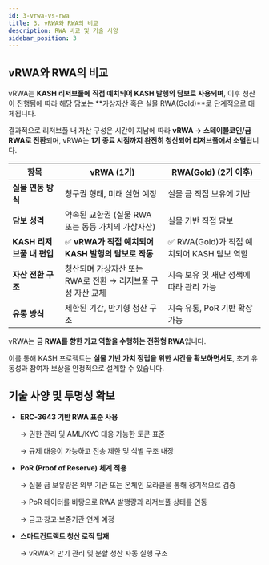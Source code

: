 ```yaml
---
id: 3-vrwa-vs-rwa
title: 3. vRWA와 RWA의 비교
description: RWA 비교 및 기술 사양
sidebar_position: 3
---
```


## vRWA와 RWA의 비교

vRWA는 **KASH 리저브풀에 직접 예치되어 KASH 발행의 담보로 사용되며**,
이후 청산이 진행됨에 따라 해당 담보는 **가상자산 혹은 실물 RWA(Gold)**로 단계적으로 대체됩니다.

결과적으로 리저브풀 내 자산 구성은 시간이 지남에 따라 **vRWA → 스테이블코인/금 RWA로 전환**되며,
vRWA는 **1기 종료 시점까지 완전히 청산되어 리저브풀에서 소멸**됩니다.

| **항목** | **vRWA (1기)** | **RWA(Gold) (2기 이후)** |
| --- | --- | --- |
| **실물 연동 방식** | 청구권 형태, 미래 실현 예정 | 실물 금 직접 보유에 기반 |
| **담보 성격** | 약속된 교환권 (실물 RWA 또는 동등 가치의 가상자산) | 실물 기반 직접 담보 |
| **KASH 리저브풀 내 편입** | ✅ **vRWA가 직접 예치되어 KASH 발행의 담보로 작동** | ✅ RWA(Gold)가 직접 예치되어 KASH 담보 역할 |
| **자산 전환 구조** | 청산되며 가상자산 또는 RWA로 전환 → 리저브풀 구성 자산 교체 | 지속 보유 및 재단 정책에 따라 관리 가능 |
| **유통 방식** | 제한된 기간, 만기형 청산 구조 | 지속 유통, PoR 기반 확장 가능 |

vRWA는 **금 RWA를 향한 가교 역할을 수행하는 전환형 RWA**입니다.

이를 통해 KASH 프로젝트는 **실물 기반 가치 정립을 위한 시간을 확보하면서도**, 초기 유동성과 참여자 보상을 안정적으로 설계할 수 있습니다.

## 기술 사양 및 투명성 확보

- **ERC-3643 기반 RWA 표준 사용**
    
    → 권한 관리 및 AML/KYC 대응 가능한 토큰 표준
    
    → 규제 대응이 가능하고 전송 제한 및 식별 구조 내장
    
- **PoR (Proof of Reserve) 체계 적용**
    
    → 실물 금 보유량은 외부 기관 또는 온체인 오라클을 통해 정기적으로 검증
    
    → PoR 데이터를 바탕으로 RWA 발행량과 리저브풀 상태를 연동
    
    → 금고·창고·보증기관 연계 예정
    
- **스마트컨트랙트 청산 로직 탑재**
    
    → vRWA의 만기 관리 및 분할 청산 자동 실행 구조